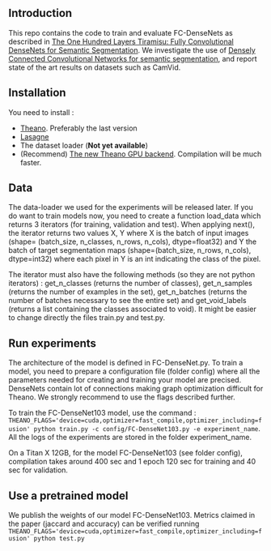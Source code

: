 ## Introduction

This repo contains the code to train and evaluate FC-DenseNets as described in [The One Hundred Layers Tiramisu:
Fully Convolutional DenseNets for Semantic Segmentation](https://arxiv.org/abs/1611.09326.). We investigate the use of [Densely Connected Convolutional Networks for semantic segmentation](https://arxiv.org/abs/1608.06993), and report state of the art results on datasets such as CamVid.

## Installation


You need to install :
- [Theano](https://github.com/Theano/Theano). Preferably the last version
- [Lasagne](https://github.com/Lasagne/Lasagne)
- The dataset loader (**Not yet available**)
- (Recommend) [The new Theano GPU backend](https://github.com/Theano/libgpuarray). Compilation will be much faster.


## Data

The data-loader we used for the experiments will be released later. If you do want to train models now, you need to create a function load_data which returns 3 iterators (for training, validation and test). When applying next(), the iterator returns two values X, Y where X is the batch of input images (shape= (batch_size, n_classes, n_rows, n_cols), dtype=float32) and Y the batch of target segmentation maps (shape=(batch_size, n_rows, n_cols), dtype=int32) where each pixel in Y is an int indicating the class of the pixel.

The iterator must also have the following methods (so they are not python iterators) : get_n_classes (returns the number of classes), get_n_samples (returns the number of examples in the set), get_n_batches (returns the number of batches necessary to see the entire set) and get_void_labels (returns a list containing the classes associated to void). It might be easier to change directly the files train.py and test.py.


## Run experiments

The architecture of the model is defined in FC-DenseNet.py. To train a model, you need to prepare a configuration file (folder config) where all the parameters needed for creating and training your model are precised. DenseNets contain lot of connections making graph optimization difficult for Theano. We strongly recommend to use the flags described further.

To train the FC-DenseNet103 model, use the command : `THEANO_FLAGS='device=cuda,optimizer=fast_compile,optimizer_including=fusion' python train.py -c config/FC-DenseNet103.py -e experiment_name`. All the logs of the experiments are stored in the folder experiment_name.

On a Titan X 12GB, for the model FC-DenseNet103 (see folder config), compilation takes around 400 sec and 1 epoch 120 sec for training and 40 sec for validation.

## Use a pretrained model

We publish the weights of our model FC-DenseNet103. Metrics claimed in the paper (jaccard and accuracy) can be verified running 
`THEANO_FLAGS='device=cuda,optimizer=fast_compile,optimizer_including=fusion' python test.py`





